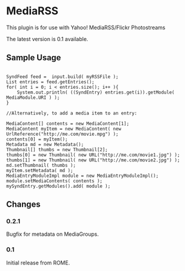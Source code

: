 # MediaRSS


This plugin is for use with Yahoo! MediaRSS/Flickr Photostreams



The latest version is 0.1 available.


## Sample Usage



```

SyndFeed feed =  input.build( myRSSFile );
List entries = feed.getEntries();
for( int i = 0; i < entries.size(); i++ ){
    System.out.println( ((SyndEntry) entries.get(i)).getModule( MediaModule.URI ) );
}

//Alternatively, to add a media item to an entry:

MediaContent[] contents = new MediaContent[1];
MediaContent myItem = new MediaContent( new UrlReference("http://me.com/movie.mpg") );
contents[0] = myItem();
Metadata md = new Metadata();
Thumbnail[] thumbs = new Thumbnail[2];
thumbs[0] = new Thumbnail( new URL("http://me.com/movie1.jpg") );
thumbs[1] = new Thumbnail( new URL("http://me.com/movie2.jpg") );
md.setThumbnail( thumbs );
myItem.setMetadata( md );
MediaEntryModuleImpl module = new MediaEntryModuleImpl();
module.setMediaContents( contents );
mySyndEntry.getModules().add( module );

```

## Changes


### 0.2.1



Bugfix for metadata on MediaGroups.


### 0.1



Initial release from ROME.

